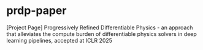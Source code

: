 # prdp-paper
[Project Page] Progressively Refined Differentiable Physics -  an approach that alleviates the compute burden of differentiable physics solvers in deep learning pipelines, accepted at ICLR 2025
